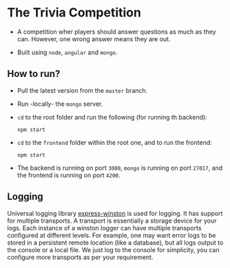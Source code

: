 # The Trivia Competition

- A competition wher players should answer questions as much as they can. However, one wrong answer means they are out.

- Built using `node`, `angular` and `mongo`.


## How to run?

- Pull the latest version from the `master` branch.
- Run -locally- the `mongo` server.
- `cd` to the root folder and run the following (for running th backend):

    ```
    npm start
    ```

- `cd` to the `frontend` folder within the root one, and to run the frontend:

    ```
    npm start
    ```

- The backend is running on port `3000`, `mongo` is running on port `27017`, and the frontend is running on port `4200`.

## Logging

Universal logging library [express-winston](https://www.npmjs.com/package/express-winston) is used for logging. It has support for multiple transports.  A transport is essentially a storage device for your logs. Each instance of a winston logger can have multiple transports configured at different levels. For example, one may want error logs to be stored in a persistent remote location (like a database), but all logs output to the console or a local file. We just log to the console for simplicity, you can configure more transports as per your requirement.